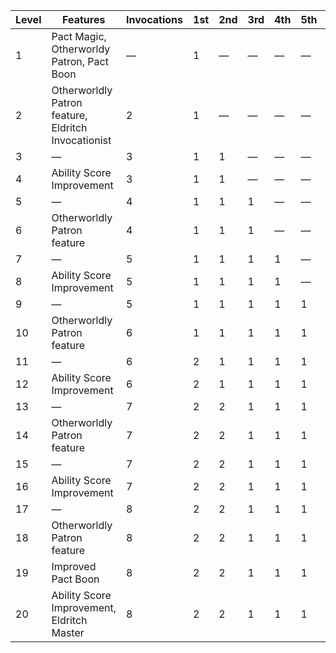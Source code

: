 | Level | Features                                            | Invocations | 1st | 2nd     | 3rd     | 4th     | 5th     | 6th     | 7th     | 8th     | 9th     |
|-------|-----------------------------------------------------|-------------|-----|---------|---------|---------|---------|---------|---------|---------|---------|
| 1     | Pact Magic, Otherworldy Patron, Pact Boon           | &mdash;     | 1   | &mdash; | &mdash; | &mdash; | &mdash; | &mdash; | &mdash; | &mdash; | &mdash; |
| 2     | Otherworldly Patron feature, Eldritch Invocationist | 2           | 1   | &mdash; | &mdash; | &mdash; | &mdash; | &mdash; | &mdash; | &mdash; | &mdash; |
| 3     | &mdash;                                             | 3           | 1   | 1       | &mdash; | &mdash; | &mdash; | &mdash; | &mdash; | &mdash; | &mdash; |
| 4     | Ability Score Improvement                           | 3           | 1   | 1       | &mdash; | &mdash; | &mdash; | &mdash; | &mdash; | &mdash; | &mdash; |
| 5     | &mdash;                                             | 4           | 1   | 1       | 1       | &mdash; | &mdash; | &mdash; | &mdash; | &mdash; | &mdash; |
| 6     | Otherworldly Patron feature                         | 4           | 1   | 1       | 1       | &mdash; | &mdash; | &mdash; | &mdash; | &mdash; | &mdash; |
| 7     | &mdash;                                             | 5           | 1   | 1       | 1       | 1       | &mdash; | &mdash; | &mdash; | &mdash; | &mdash; |
| 8     | Ability Score Improvement                           | 5           | 1   | 1       | 1       | 1       | &mdash; | &mdash; | &mdash; | &mdash; | &mdash; |
| 9     | &mdash;                                             | 5           | 1   | 1       | 1       | 1       | 1       | &mdash; | &mdash; | &mdash; | &mdash; |
| 10    | Otherworldly Patron feature                         | 6           | 1   | 1       | 1       | 1       | 1       | &mdash; | &mdash; | &mdash; | &mdash; |
| 11    | &mdash;                                             | 6           | 2   | 1       | 1       | 1       | 1       | 1       | &mdash; | &mdash; | &mdash; |
| 12    | Ability Score Improvement                           | 6           | 2   | 1       | 1       | 1       | 1       | 1       | &mdash; | &mdash; | &mdash; |
| 13    | &mdash;                                             | 7           | 2   | 2       | 1       | 1       | 1       | 1       | 1       | &mdash; | &mdash; |
| 14    | Otherworldly Patron feature                         | 7           | 2   | 2       | 1       | 1       | 1       | 1       | 1       | &mdash; | &mdash; |
| 15    | &mdash;                                             | 7           | 2   | 2       | 1       | 1       | 1       | 1       | 1       | 1       | &mdash; |
| 16    | Ability Score Improvement                           | 7           | 2   | 2       | 1       | 1       | 1       | 1       | 1       | 1       | &mdash; |
| 17    | &mdash;                                             | 8           | 2   | 2       | 1       | 1       | 1       | 1       | 1       | 1       | 1       |
| 18    | Otherworldly Patron feature                         | 8           | 2   | 2       | 1       | 1       | 1       | 1       | 1       | 1       | 1       |
| 19    | Improved Pact Boon                                  | 8           | 2   | 2       | 1       | 1       | 1       | 1       | 1       | 1       | 1       |
| 20    | Ability Score Improvement, Eldritch Master          | 8           | 2   | 2       | 1       | 1       | 1       | 1       | 1       | 1       | 1       |
